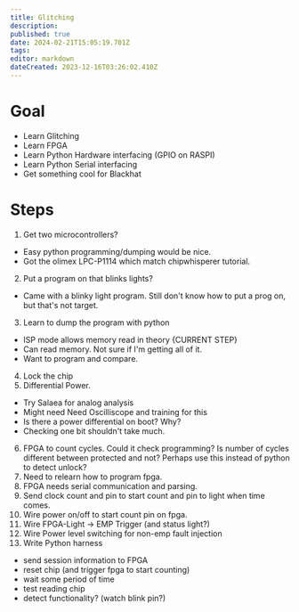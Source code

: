 ```yaml
---
title: Glitching
description: 
published: true
date: 2024-02-21T15:05:19.701Z
tags: 
editor: markdown
dateCreated: 2023-12-16T03:26:02.410Z
---
```


# Goal
* Learn Glitching
* Learn FPGA
* Learn Python Hardware interfacing (GPIO on RASPI)
* Learn Python Serial interfacing
* Get something cool for Blackhat

# Steps
1. Get two microcontrollers?
 - Easy python programming/dumping would be nice.
 - Got the olimex LPC-P1114 which match chipwhisperer tutorial.
2. Put a program on that blinks lights?
 - Came with a blinky light program.  Still don't know how to put a prog on, but that's not target.
3. Learn to dump the program with python
 - ISP mode allows memory read in theory {CURRENT STEP}
 - Can read memory.  Not sure if I'm getting all of it. 
 - Want to program and compare.
4. Lock the chip
5. Differential Power.  
  - Try Salaea for analog analysis
  - Might need Need Oscilliscope and training for this
  - Is there a power differential on boot?  Why?
  - Checking one bit shouldn't take much. 
6. FPGA to count cycles.  Could it check programming?
   Is number of cycles different between protected and not?
   Perhaps use this instead of python to detect unlock?
7. Need to relearn how to program fpga.
8. FPGA needs serial communication and parsing.
9. Send clock count and pin to start count and pin to light when time comes.
10. Wire power on/off to start count pin on fpga.
11. Wire FPGA-Light -> EMP Trigger (and status light?)
12. Wire Power level switching for non-emp fault injection
12. Write Python harness
 - send session information to FPGA
 - reset chip (and trigger fpga to start counting)
 - wait some period of time
 - test reading chip
 - detect functionality? (watch blink pin?)
 

